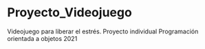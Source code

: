 # Proyecto_Videojuego
Videojuego para liberar el estrés. Proyecto individual Programación orientada a objetos 2021
